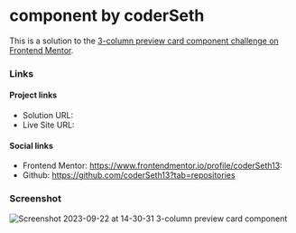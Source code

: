# component by coderSeth

This is a solution to the [3-column preview card component challenge on Frontend Mentor](https://www.frontendmentor.io/challenges/3column-preview-card-component-pH92eAR2-).

### Links

#### Project links

- Solution URL:
- Live Site URL:

#### Social links

- Frontend Mentor: https://www.frontendmentor.io/profile/coderSeth13:
- Github: https://github.com/coderSeth13?tab=repositories

### Screenshot
![Screenshot 2023-09-22 at 14-30-31 3-column preview card component](https://github.com/coderSeth13/FEM_3_COLUMN_PREVIEW_CARD_COMPONENT/assets/145410639/93326e0c-a2a2-41ba-9304-d9c1c609e54f)

